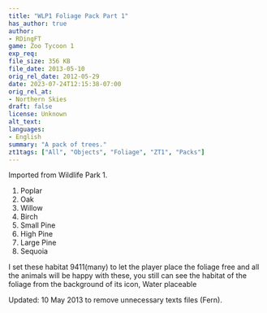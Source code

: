 ```yaml
---
title: "WLP1 Foliage Pack Part 1"
has_author: true
author: 
- RDingFT
game: Zoo Tycoon 1
exp_req: 
file_size: 356 KB
file_date: 2013-05-10
orig_rel_date: 2012-05-29
date: 2023-07-24T12:15:38-07:00
orig_rel_at: 
- Northern Skies
draft: false
license: Unknown
alt_text: 
languages:
- English
summary: "A pack of trees."
zt1tags: ["All", "Objects", "Foliage", "ZT1", "Packs"]
---
```


Imported from Wildlife Park 1. 

1. Poplar
2. Oak
3. Willow
4. Birch
5. Small Pine
6. High Pine
7. Large Pine
8. Sequoia

I set these habitat 9411(many) to let the player place the foliage free and all the animals will be happy with these, you still can see the habitat of the foliage from the background of its icon, Water placeable

Updated: 10 May 2013 to remove unnecessary texts files (Fern).